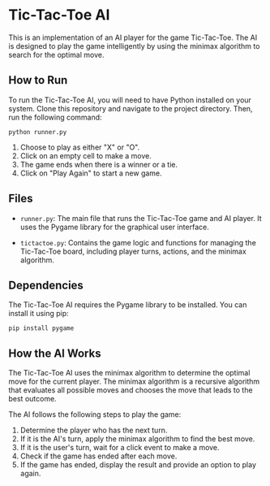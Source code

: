 # Tic-Tac-Toe AI

This is an implementation of an AI player for the game Tic-Tac-Toe. The AI is designed to play the game intelligently by using the minimax algorithm to search for the optimal move.

## How to Run

To run the Tic-Tac-Toe AI, you will need to have Python installed on your system. Clone this repository and navigate to the project directory. Then, run the following command:

```
python runner.py
```

1. Choose to play as either "X" or "O".
2. Click on an empty cell to make a move.
3. The game ends when there is a winner or a tie.
4. Click on "Play Again" to start a new game.

## Files

- `runner.py`: The main file that runs the Tic-Tac-Toe game and AI player. It uses the Pygame library for the graphical user interface.

- `tictactoe.py`: Contains the game logic and functions for managing the Tic-Tac-Toe board, including player turns, actions, and the minimax algorithm.

## Dependencies

The Tic-Tac-Toe AI requires the Pygame library to be installed. You can install it using pip:

```
pip install pygame
```

## How the AI Works

The Tic-Tac-Toe AI uses the minimax algorithm to determine the optimal move for the current player. The minimax algorithm is a recursive algorithm that evaluates all possible moves and chooses the move that leads to the best outcome.

The AI follows the following steps to play the game:

1. Determine the player who has the next turn.
2. If it is the AI's turn, apply the minimax algorithm to find the best move.
3. If it is the user's turn, wait for a click event to make a move.
4. Check if the game has ended after each move.
5. If the game has ended, display the result and provide an option to play again.
